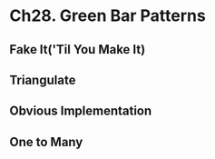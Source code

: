 # Ch28. Green Bar Patterns

## Fake It('Til You Make It)

## Triangulate

## Obvious Implementation

## One to Many
